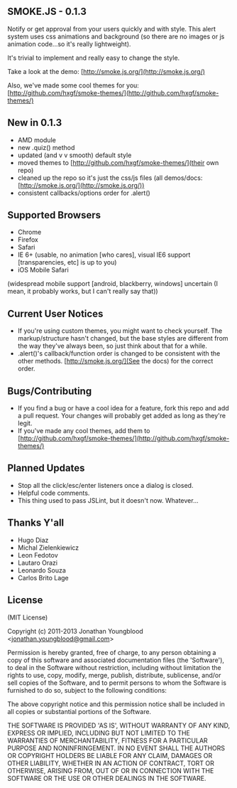 SMOKE.JS - 0.1.3
-----------------

Notify or get approval from your users quickly and with style. This alert system uses css animations and background (so there are no images or js animation code...so it's really lightweight).

It's trivial to implement and really easy to change the style. 

Take a look at the demo: [http://smoke.js.org/](http://smoke.js.org/)

Also, we've made some cool themes for you: [http://github.com/hxgf/smoke-themes/](http://github.com/hxgf/smoke-themes/)



New in 0.1.3
-------------
- AMD module
- new .quiz() method
- updated (and v v smooth) default style
- moved themes to [http://github.com/hxgf/smoke-themes/](their own repo)
- cleaned up the repo so it's just the css/js files (all demos/docs: [http://smoke.js.org/](http://smoke.js.org/))
- consistent callbacks/options order for .alert()




Supported Browsers
------------------
- Chrome
- Firefox
- Safari
- IE 6+ (usable, no animation [who cares], visual IE6 support [transparencies, etc] is up to you)
- iOS Mobile Safari

(widespread mobile support [android, blackberry, windows] uncertain (I mean, it probably works, but I can't really say that))




Current User Notices
---------------------
- If you're using custom themes, you might want to check yourself. The markup/structure hasn't changed, but the base styles are different from the way they've always been, so just think about that for a while.
- .alert()'s callback/function order is changed to be consistent with the other methods. [http://smoke.js.org/](See the docs) for the correct order.


Bugs/Contributing
-----------------
- If you find a bug or have a cool idea for a feature, fork this repo and add a pull request. Your changes will probably get added as long as they're legit.
- If you've made any cool themes, add them to [http://github.com/hxgf/smoke-themes/](http://github.com/hxgf/smoke-themes/)



Planned Updates
---------------
- Stop all the click/esc/enter listeners once a dialog is closed.
- Helpful code comments.
- This thing used to pass JSLint, but it doesn't now. Whatever...




Thanks Y'all
------------
- Hugo Diaz
- Michal Zielenkiewicz
- Leon Fedotov
- Lautaro Orazi
- Leonardo Souza
- Carlos Brito Lage






License
--------

(MIT License)

Copyright (c) 2011-2013 Jonathan Youngblood &lt;jonathan.youngblood@gmail.com&gt;

Permission is hereby granted, free of charge, to any person obtaining a copy of this software and associated documentation files (the 'Software'), to deal in the Software without restriction, including without limitation the rights to use, copy, modify, merge, publish, distribute, sublicense, and/or sell copies of the Software, and to permit persons to whom the Software is furnished to do so, subject to the following conditions:

The above copyright notice and this permission notice shall be included in all copies or substantial portions of the Software.

THE SOFTWARE IS PROVIDED 'AS IS', WITHOUT WARRANTY OF ANY KIND, EXPRESS OR IMPLIED, INCLUDING BUT NOT LIMITED TO THE WARRANTIES OF MERCHANTABILITY, FITNESS FOR A PARTICULAR PURPOSE AND NONINFRINGEMENT. IN NO EVENT SHALL THE AUTHORS OR COPYRIGHT HOLDERS BE LIABLE FOR ANY CLAIM, DAMAGES OR OTHER LIABILITY, WHETHER IN AN ACTION OF CONTRACT, TORT OR OTHERWISE, ARISING FROM, OUT OF OR IN CONNECTION WITH THE SOFTWARE OR THE USE OR OTHER DEALINGS IN THE SOFTWARE.
